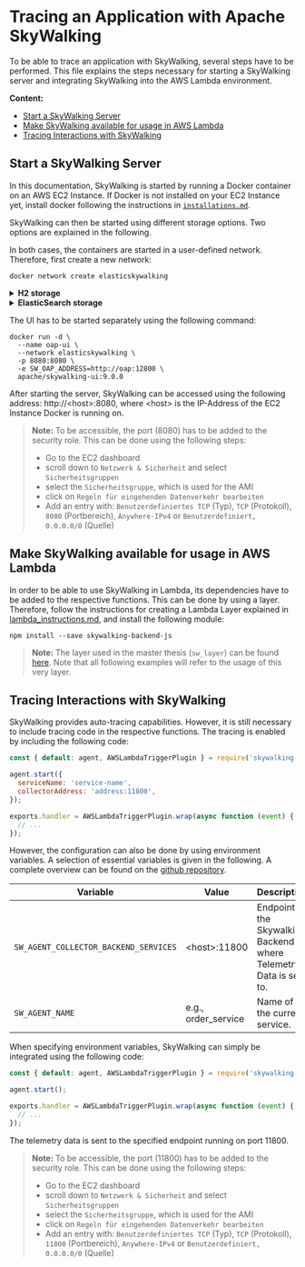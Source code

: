 # Tracing an Application with Apache SkyWalking

To be able to trace an application with SkyWalking, several steps have to be performed. This file explains the steps necessary for starting a SkyWalking server and integrating SkyWalking into the AWS Lambda environment.

**Content:**
- [Start a SkyWalking Server](#anker-start_sigNoz_server)
- [Make SkyWalking available for usage in AWS Lambda](#anker-sigNoz_aws_lambda)
- [Tracing Interactions with SkyWalking](#anker-using_sigNoz)

<a name="anker-start_sigNoz_server"></a>
## Start a SkyWalking Server

In this documentation, SkyWalking is started by running a Docker container on an AWS EC2 Instance.
If Docker is not installed on your EC2 Instance yet, install docker following the instructions in [`installations.md`](../other/installations.md).

SkyWalking can then be started using different storage options. Two options are explained in the following.

In both cases, the containers are started in a user-defined network. Therefore, first create a new network:

```
docker network create elasticskywalking
```

<details><summary><b>H2 storage</b></summary>

For H2 storage, SkyWalking can be started with the following command:

```
docker run -d \
  --name oap \
  --network elasticskywalking \
  -p 12800:12800 \
  -p 11800:11800 \
  apache/skywalking-oap-server:9.0.0
```

> **Note:** If the heap size provided by the docker container is not enough to run the application, use `JAVA_OPTS` to adjust it as necessary. E.g., `-e JAVA_OPTS='-Xmx200m'`

</details>

<details><summary><b>ElasticSearch storage</b></summary>

When using ElasticSearch, several steps have to be performed:

First, start ElasticSearch inside the network:

```
docker run -d \
  --name elasticsearch \
  --network elasticskywalking \
  -p 9200:9200 \
  -p 9300:9300 \
  -e discovery.type=single-node \
  -e xpack.security.enabled=false \
  docker.elastic.co/elasticsearch/elasticsearch:7.17.0
```

> **Note:** To ensure that elasticsearch is up and running, curl can be used to send an example request. E.g., determine the IP of the container by running `docker network inspect elasticskywalking`. Then enter `curl <ip>:9200`.

Subsequently, start the SkyWalking while specifying `SW_STORAGE` and `SW_STORAGE_ES_CLUSTER_NODES`.

```
docker run -d \
  --name oap \
  --network elasticskywalking \
  -e SW_STORAGE=elasticsearch \
  -e SW_STORAGE_ES_CLUSTER_NODES=elasticsearch:9200 \
  -p 12800:12800 \
  -p 11800:11800 \
  apache/skywalking-oap-server:9.0.0
```

> **Note:** If the heap size provided by the docker container is not enough to run the application, use `JAVA_OPTS` to adjust it as necessary. E.g., `-e JAVA_OPTS='-Xmx200m'`

</details>

The UI has to be started separately using the following command:

```
docker run -d \
  --name oap-ui \
  --network elasticskywalking \
  -p 8080:8080 \
  -e SW_OAP_ADDRESS=http://oap:12800 \
  apache/skywalking-ui:9.0.0
```

After starting the server, SkyWalking can be accessed using the following address: http://\<host>:8080, where \<host> is the IP-Address of the EC2 Instance Docker is running on.

> **Note:** To be accessible, the port (8080) has to be added to the security role. This can be done using the following steps:
> - Go to the EC2 dashboard
> - scroll down to `Netzwerk & Sicherheit` and select `Sicherheitsgruppen`
> - select the `Sicherheitsgruppe`, which is used for the AMI
> - click on `Regeln für eingehenden Datenverkehr bearbeiten`
> - Add an entry with: `Benutzerdefiniertes TCP` (Typ), `TCP` (Protokoll), `8080` (Portbereich), `Anywhere-IPv4` or `Benutzerdefiniert, 0.0.0.0/0` (Quelle)

<a name="anker-sigNoz_aws_lambda"></a>
## Make SkyWalking available for usage in AWS Lambda

In order to be able to use SkyWalking in Lambda, its dependencies have to be added to the respective functions. This can be done by using a layer. Therefore, follow the instructions for creating a Lambda Layer explained in [lambda_instructions.md](../other/lambda_instructions.md), and install the following module:

```
npm install --save skywalking-backend-js
```

> **Note:** The layer used in the master thesis (`sw_layer`) can be found [here](../../lambda_resources). Note that all following examples will refer to the usage of this very layer.

<a name="anker-using_sigNoz"></a>
## Tracing Interactions with SkyWalking

SkyWalking provides auto-tracing capabilities. However, it is still necessary to include tracing code in the respective functions. The tracing is enabled by including the following code:

```javascript
const { default: agent, AWSLambdaTriggerPlugin } = require('skywalking-backend-js');

agent.start({
  serviceName: 'service-name',
  collectorAddress: 'address:11800',
});

exports.handler = AWSLambdaTriggerPlugin.wrap(async function (event) {
  // ...
});
```

However, the configuration can also be done by using environment variables. A selection of essential variables is given in the following. A complete overview can be found on the [github repository](https://github.com/apache/skywalking-nodejs).

| Variable | Value | Description |
| -----| -----| ---- |
| `SW_AGENT_COLLECTOR_BACKEND_SERVICES` | \<host>:11800 | Endpoint of the Skywalking Backend where Telemetry Data is sent to. |
| `SW_AGENT_NAME` | e.g., order_service | Name of the current service. |

When specifying environment variables, SkyWalking can simply be integrated using the following code:

```javascript
const { default: agent, AWSLambdaTriggerPlugin } = require('skywalking-backend-js');

agent.start();

exports.handler = AWSLambdaTriggerPlugin.wrap(async function (event) {
  // ...
});
```

The telemetry data is sent to the specified endpoint running on port 11800.

> **Note:** To be accessible, the port (11800) has to be added to the security role. This can be done using the following steps:
> - Go to the EC2 dashboard
> - scroll down to `Netzwerk & Sicherheit` and select `Sicherheitsgruppen`
> - select the `Sicherheitsgruppe`, which is used for the AMI
> - click on `Regeln für eingehenden Datenverkehr bearbeiten`
> - Add an entry with: `Benutzerdefiniertes TCP` (Typ), `TCP` (Protokoll), `11800` (Portbereich), `Anywhere-IPv4` or `Benutzerdefiniert, 0.0.0.0/0` (Quelle)
